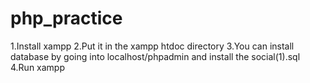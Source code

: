# php_practice
1.Install xampp
2.Put it in the xampp htdoc directory
3.You can install database by going into localhost/phpadmin and install the social(1).sql 
4.Run xampp 
